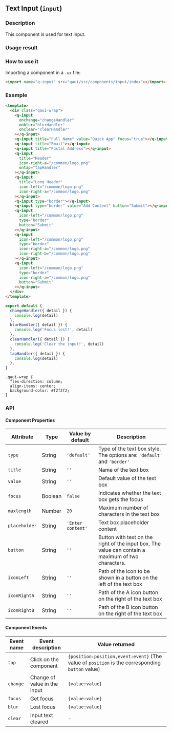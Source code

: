 ## Text Input (`input`)

### Description

This component is used for text input.

### Usage result

<preview url="https://quick-app-ui.glitch.me/preview/pages/input"/>

### How to use it

Importing a component in a `.ux` file:

```html
<import name="q-input" src="qaui/src/components/input/index"></import>
```

### Example

```html
<template>
  <div class="qaui-wrap">
    <q-input
      onchange="changeHandler"
      onblur="blurHandler"
      onclear="clearHandler"
    ></q-input>
    <q-input title="Full Name" value="Quick App" focus="true"></q-input>
    <q-input title="Email"></q-input>
    <q-input title="Postal Address"></q-input>
    <q-input
      title="Header"
      icon-right-a="/common/logo.png"
      ontap="tapHandler"
    ></q-input>
    <q-input
      title="Long Header"
      icon-left="/common/logo.png"
      icon-right-a="/common/logo.png"
    ></q-input>
    <q-input type="border"></q-input>
    <q-input type="border" value="Add Content" button="Submit"></q-input>
    <q-input
      icon-left="/common/logo.png"
      type="border"
      button="Submit"
    ></q-input>
    <q-input
      icon-left="/common/logo.png"
      type="border"
      icon-right-a="/common/logo.png"
      icon-right-b="/common/logo.png"
    ></q-input>
    <q-input
      icon-left="/common/logo.png"
      type="border"
      icon-right-a="/common/logo.png"
      button="Submit"
    ></q-input>
  </div>
</template>
```

```js
export default {
  changeHandler({ detail }) {
    console.log(detail)
  },
  blurHandler({ detail }) {
    console.log('Focus lost!', detail)
  },
  clearHandler({ detail }) {
    console.log('Clear the input!', detail)
  },
  tapHandler({ detail }) {
    console.log(detail)
  },
}
```

```less
.qaui-wrap {
  flex-direction: column;
  align-items: center;
  background-color: #f2f2f2;
}
```

### API

#### Component Properties

| Attribute     | Type    | Value by default  | Description                                                                                        |
| ------------- | ------- | ----------------- | -------------------------------------------------------------------------------------------------- |
| `type`        | String  | `'default'`       | Type of the text box style. The options are: `'default'` and `'border'`                            |
| `title`       | String  | `''`              | Name of the text box                                                                               |
| `value`       | String  | `''`              | Default value of the text box                                                                      |
| `focus`       | Boolean | `false`           | Indicates whether the text box gets the focus                                                      |
| `maxlength`   | Number  | `20`              | Maximum number of characters in the text box                                                       |
| `placeholder` | String  | `'Enter content'` | Text box placeholder content                                                                       |
| `button`      | String  | `''`              | Button with text on the right of the input box. The value can contain a maximum of two characters. |
| `iconLeft`    | String  | `''`              | Path of the icon to be shown in a button on the left of the text box                               |
| `iconRightA`  | String  | `''`              | Path of the A icon button on the right of the text box                                             |
| `iconRightB`  | String  | `''`              | Path of the B icon button on the right of the text box                                             |

#### Component Events

| Event name | Event description            | Value returned                                                                                  |
| ---------- | ---------------------------- | ----------------------------------------------------------------------------------------------- |
| `tap`      | Click on the component       | `{position:position,event:event}` (The value of `position` is the corresponding `button` value) |
| `change`   | Change of value in the input | `{value:value}`                                                                                 |
| `focus`    | Get focus                    | `{value:value}`                                                                                 |
| `blur`     | Lost focus                   | `{value:value}`                                                                                 |
| `clear`    | Input text cleared           | -                                                                                               |

